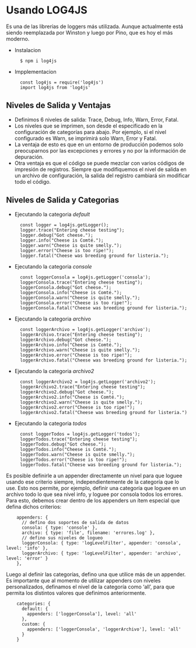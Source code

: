 # Usando LOG4JS

Es una de las librerías de loggers más utilizada. Aunque actualmente está siendo reemplazada por Winston y luego por Pino, que es hoy el más moderno.

- Instalacion

		$ npm i log4js

- Impplementacion

		const log4js = require('log4js')
		import log4js from 'log4js'

## Niveles de Salida y Ventajas

- Definimos 6 niveles de salida: Trace, Debug, Info, Warn, Error, Fatal.
- Los niveles que se imprimen, son desde el especificado en la configuración de categorías para abajo. Por ejemplo, si el nivel configurado es Warn, se imprimirá solo Warn, Error y Fatal.
- La ventaja de esto es que en un entorno de producción podemos solo preocuparnos por las excepciones y errores y no por la información de depuración.
- Otra ventaja es que el código se puede mezclar con varios códigos de impresión de registros. Siempre que modifiquemos el nivel de salida en un archivo de configuración, la salida del registro cambiará sin modificar todo el código.

## Niveles de Salida y Categorias

- Ejecutando la categoria *default*

		const logger = log4js.getLogger();
		logger.trace("Entering cheese testing");
		logger.debug("Got cheese.");
		logger.info("Cheese is Comté.");
		logger.warn("Cheese is quite smelly.");
		logger.error("Cheese is too ripe!");
		logger.fatal("Cheese was breeding ground for listeria.");

- Ejecutando la categoria *console*

		const loggerConsola = log4js.getLogger('consola');
		loggerConsola.trace("Entering cheese testing");
		loggerConsola.debug("Got cheese.");
		loggerConsola.info("Cheese is Comté.");
		loggerConsola.warn("Cheese is quite smelly.");
		loggerConsola.error("Cheese is too ripe!");
		loggerConsola.fatal("Cheese was breeding ground for listeria.");

- Ejecutando la categoria *archivo*

		const loggerArchivo = log4js.getLogger('archivo');
		loggerArchivo.trace("Entering cheese testing");
		loggerArchivo.debug("Got cheese.");
		loggerArchivo.info("Cheese is Comté.");
		loggerArchivo.warn("Cheese is quite smelly.");
		loggerArchivo.error("Cheese is too ripe!");
		loggerArchivo.fatal("Cheese was breeding ground for listeria.");

- Ejecutando la categoria *archivo2*

		const loggerArchivo2 = log4js.getLogger('archivo2');
		loggerArchivo2.trace("Entering cheese testing");
		loggerArchivo2.debug("Got cheese.");
		loggerArchivo2.info("Cheese is Comté.");
		loggerArchivo2.warn("Cheese is quite smelly.");
		loggerArchivo2.error("Cheese is too ripe!");
		loggerArchivo2.fatal("Cheese was breeding ground for listeria.")

- Ejecutando la categoria *todos*

		const loggerTodos = log4js.getLogger('todos');
		loggerTodos.trace("Entering cheese testing");
		loggerTodos.debug("Got cheese.");
		loggerTodos.info("Cheese is Comté.");
		loggerTodos.warn("Cheese is quite smelly.");
		loggerTodos.error("Cheese is too ripe!");
		loggerTodos.fatal("Cheese was breeding ground for listeria.");

Es posible definirle a un appender directamente un nivel para que loguee usando ese criterio siempre, independientemente de la categoría que lo use. Esto nos permite, por ejemplo, definir una categoría que loguee en un archivo todo lo que sea nivel info, y loguee por consola todos los errores. Para esto, debemos crear dentro de los appenders un ítem especial que defina dichos criterios:

		appenders: {
		  // defino dos soportes de salida de datos
		  consola: { type: 'console' },
		  archivo: { type: 'file', filename: 'errores.log' },
		  // defino sus niveles de logueo
		  loggerConsola: { type: 'logLevelFilter', appender: 'consola', level: 'info' },
		  loggerArchivo: { type: 'logLevelFilter', appender: 'archivo', level: 'error' }
		},

Luego al definir las categorías, defino una que utilice más de un appender. Es importante que al momento de utilizar appenders con niveles personalizados, definamos el nivel de la categoría como ‘all’, para que permita los distintos valores que definimos anteriormente.

		categories: {
		  default: {
		    appenders: ['loggerConsola'], level: 'all'
		  },
		  custom: {
		    appenders: ['loggerConsola', 'loggerArchivo'], level: 'all'
		  }
		}


